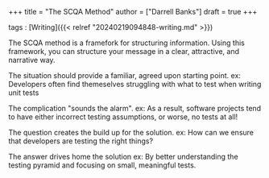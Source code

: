 +++
title = "The SCQA Method"
author = ["Darrell Banks"]
draft = true
+++

tags
: [Writing]({{< relref "20240219094848-writing.md" >}})

The SCQA method is a framefork for structuring information. Using this framework, you can structure your
message in a clear, attractive, and narrative way.

The situation should provide a familiar, agreed upon starting point.
ex: Developers often find themeselves struggling with what to test when writing unit tests

The complication "sounds the alarm".
ex: As a result, software projects tend to have either incorrect testing assumptions, or worse, no tests at all!

The question creates the build up for the solution.
ex: How can we ensure that developers are testing the right things?

The answer drives home the solution
ex: By better understanding the testing pyramid and focusing on small, meaningful tests.
